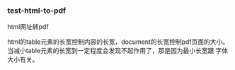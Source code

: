 ### test-html-to-pdf
html网址转pdf

html的table元素的长宽控制内容的长宽，document的长宽控制pdf页面的大小。
当减小table元素的长宽到一定程度会发现不起作用了，那是因为最小长宽跟
字体大小有关。